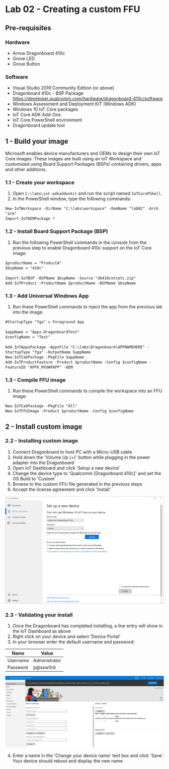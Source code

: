 # Lab 02 - Creating a custom FFU

## Pre-requisites
### Hardware
* Arrow Dragonboard 410c
* Grove LED
* Grove Button

### Software
* Visual Studio 2019 Community Edition (or above)
* Dragonboard 410c - BSP Package https://developer.qualcomm.com/hardware/dragonboard-410c/software
* Windows Assessment and Deployment KiT (Windows ADK)
* Windows 10 IoT Core packages
* IoT Core ADK Add-Ons
* IoT Core PowerShell environment
* Dragonboard update tool

## 1 - Build your image

Microsoft enables device manufacturers and OEMs to design their own IoT Core images. These images are built using an IoT Workspace and customized using Board Support Packages (BSPs) containing drivers, apps and other additions.

### 1.1 - Create your workspace

1. Open ```C:\labs\iot-adkaddonkit``` and run the script named ```IoTCorePShell```.
1. In the PowerShell window, type the following commands:

```
New-IoTWorkspace -DirName "C:\labs\workspace" -OemName "lab02" -Arch "arm"
Import-IoTOEMPackage *
```

### 1.2 - Install Board Support Package (BSP)

1. Run the following PowerShell commands in the console from the previous step to enable Dragonboard 410c support on the IoT Core image:

```
$productName = "ProductA"
$bspName = "410c"

Import-IoTBSP -BSPName $bspName -Source "db410cetcetc.zip"
Add-IoTProduct -ProductName $productName -BSPName $bspName
```

### 1.3 - Add Universal Windows App

1. Run these PowerShell commands to inject the app from the previous lab into the image:

```
#StartupType "fga" = Foreground App

$appName = "Appx.DragonboardTest"
$configName = "Test"

Add-IoTAppxPackage -AppxFile "C:\labs\Dragonboard\APPNAMEHERE" -StartupType "fga" -OutputName $appName
New-IoTCabPackage -PkgFile $appName
Add-IoTProductFeature -Product $productName -Config $configName -FeatureID "APPX_MYUWPAPP" -OEM
```

### 1.3 - Compile FFU image

1. Run these PowerShell commands to compile the workspace into an FFU image:
```
New-IoTCabPackage -PkgFile "All"
New-IoTFFUImage -Product $productName -Config $configName
```

## 2 - Install custom image

### 2.2 - Installing custom image

1. Connect Dragonboard to host PC with a Micro-USB cable
1. Hold down the 'Volume Up (+)' button while plugging in the power adapter into the Dragonboard
1. Open IoT Dashboard and click 'Setup a new device'
1. Change the device type to 'Qualcomm \[Dragonboard 410c\]' and set the OS Build to 'Custom'
1. Browse to the custom FFU file generated in the previous steps
1. Accept the license agreement and click 'Install'

![IoT Dashboard](./media/2_iotdashboard.png)

### 2.3 - Validating your install

1. Once the Dragonboard has completed installing, a line entry will show in the IoT Dashboard as above
2. Right click on your device and select 'Device Portal'
3. In your browser enter the default username and password:

|Name    |Value|
|--------|-----|
|Username|Administrator|
|Password|p@ssw0rd|

![Device Portal](./media/1_deviceportal1.png)

4. Enter a name in the 'Change your device name' text box and click 'Save'. Your device should reboot and display the new name 